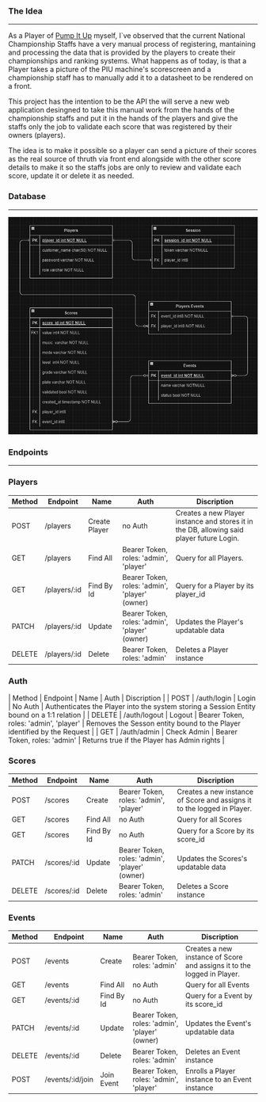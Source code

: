 
### The Idea
---

As a Player of [Pump It Up](https://pt.wikipedia.org/wiki/Pump_It_Up) myself, I`ve observed that the current National Championship Staffs have a very manual process of registering, mantaining and processing the data that is provided by the players to create their championships and ranking systems. What happens as of today, is that a Player takes a picture of
the PIU machine's scorescreen and a championship staff has to manually add it to a datasheet to be rendered on a front.

This project has the intention to be the API the will serve a new web application desingned to take this manual work from the hands of the championship staffs and put it in the hands of the players and give the staffs only the job to validate each score that was registered by their owners (players).

The idea is to make it possible so a player can send a picture of their scores as the real source of thruth via front end alongside with the other score details to make it so the staffs jobs are only to review and validate each score, update it or delete it as needed.


### Database 
---

![Entity Relationship Diagram](/assets/img/DER_100224_1423.png "Entity Relationship Diagram")

### Endpoints
---

### Players

| Method | Endpoint        | Name          | Auth                                           | Discription                                                                               |
|--------|-----------------|---------------|------------------------------------------------|-------------------------------------------------------------------------------------------|
| POST   | /players | Create Player | no Auth                                        | Creates a new Player instance and stores it in the DB, allowing said player future Login. |
| GET    | /players        | Find All      | Bearer Token, roles: 'admin', 'player'         | Query for all Players.                                                                    |
| GET    | /players/:id    | Find By Id    | Bearer Token, roles: 'admin', 'player' (owner) | Query for a Player by its player_id                                                       |
| PATCH  | /players/:id    | Update        | Bearer Token, roles: 'admin', 'player' (owner) | Updates the Player's updatable data                                                       |
| DELETE | /players/:id    | Delete        | Bearer Token, roles: 'admin'                   | Deletes a Player instance                                                                 |

### Auth

| Method | Endpoint        | Name          | Auth                                           | Discription                                                                               |
| POST   | /auth/login  | Login       | No Auth                                | Authenticates the Player into the system storing a Session Entity bound on a 1:1 relation |
| DELETE | /auth/logout | Logout      | Bearer Token, roles: 'admin', 'player' | Removes the Sesson entity bound to the Player identified by the Request    |
| GET    | /auth/admin  | Check Admin | Bearer Token, roles: 'admin'           | Returns true if the Player has Admin rights                                               |

### Scores

| Method | Endpoint    | Name       | Auth                                           | Discription                                                             |
|--------|-------------|------------|------------------------------------------------|-------------------------------------------------------------------------|
| POST   | /scores     | Create     | Bearer Token, roles: 'admin', 'player'         | Creates a new instance of Score and assigns it to the logged in Player. |
| GET    | /scores     | Find All   | no Auth                                        | Query for all Scores                                                    |
| GET    | /scores     | Find By Id | no Auth                                        | Query for a Score by its score_id                                       |
| PATCH  | /scores/:id | Update     | Bearer Token, roles: 'admin', 'player' (owner) | Updates the Scores's updatable data                                     |
| DELETE | /scores/:id | Delete     | Bearer Token, roles: 'admin'                   | Deletes a Score instance                                                |

### Events

| Method | Endpoint    | Name       | Auth                                           | Discription                                                             |
|--------|-------------|------------|------------------------------------------------|-------------------------------------------------------------------------|
| POST   | /events     | Create     | Bearer Token, roles: 'admin'         | Creates a new instance of Score and assigns it to the logged in Player. |
| GET    | /events     | Find All   | no Auth                                        | Query for all Events                                                    |
| GET    | /events/:id | Find By Id | no Auth                                        | Query for a Event by its score_id                                       |
| PATCH  | /events/:id | Update     | Bearer Token, roles: 'admin', 'player' (owner) | Updates the Event's updatable data                                      |
| DELETE | /events/:id | Delete     | Bearer Token, roles: 'admin'                   | Deletes an Event instance                                               |
| POST   | /events/:id/join | Join Event | Bearer Token, roles: 'admin', 'player' | Enrolls a Player instance to an Event instance |